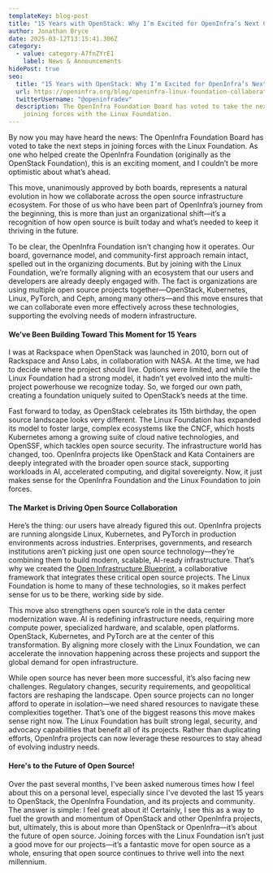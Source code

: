 ```yaml
---
templateKey: blog-post
title: "15 Years with OpenStack: Why I’m Excited for OpenInfra’s Next Chapter"
author: Jonathan Bryce
date: 2025-03-12T13:15:41.306Z
category:
  - value: category-A7fnZYrE1
    label: News & Announcements
hidePost: true
seo:
  title: "15 Years with OpenStack: Why I’m Excited for OpenInfra’s Next Chapter"
  url: https://openinfra.org/blog/openinfra-linux-foundation-collaboration
  twitterUsername: "@openinfradev"
  description: The OpenInfra Foundation Board has voted to take the next steps in
    joining forces with the Linux Foundation.
---
```

By now you may have heard the news: The OpenInfra Foundation Board has voted to take the next steps in joining forces with the Linux Foundation. As one who helped create the OpenInfra Foundation (originally as the OpenStack Foundation), this is an exciting moment, and I couldn’t be more optimistic about what’s ahead.

This move, unanimously approved by both boards, represents a natural evolution in how we collaborate across the open source infrastructure ecosystem. For those of us who have been part of OpenInfra’s journey from the beginning, this is more than just an organizational shift—it’s a recognition of how open source is built today and what’s needed to keep it thriving in the future.

To be clear, the OpenInfra Foundation isn’t changing how it operates. Our board, governance model, and community-first approach remain intact, spelled out in the organizing documents. But by joining with the Linux Foundation, we’re formally aligning with an ecosystem that our users and developers are already deeply engaged with. The fact is organizations are using multiple open source projects together—OpenStack, Kubernetes, Linux, PyTorch, and Ceph, among many others—and this move ensures that we can collaborate even more effectively across these technologies, supporting the evolving needs of modern infrastructure.

#### We’ve Been Building Toward This Moment for 15 Years

I was at Rackspace when OpenStack was launched in 2010, born out of Rackspace and Anso Labs, in collaboration with NASA. At the time, we had to decide where the project should live. Options were limited, and while the Linux Foundation had a strong model, it hadn’t yet evolved into the multi-project powerhouse we recognize today. So, we forged our own path, creating a foundation uniquely suited to OpenStack’s needs at the time.

Fast forward to today, as OpenStack celebrates its 15th birthday, the open source landscape looks very different. The Linux Foundation has expanded its model to foster large, complex ecosystems like the CNCF, which hosts Kubernetes among a growing suite of cloud native technologies, and OpenSSF, which tackles open source security. The infrastructure world has changed, too. OpenInfra projects like OpenStack and Kata Containers are deeply integrated with the broader open source stack, supporting workloads in AI, accelerated computing, and digital sovereignty. Now, it just makes sense for the OpenInfra Foundation and the Linux Foundation to join forces.

#### The Market is Driving Open Source Collaboration

Here’s the thing: our users have already figured this out. OpenInfra projects are running alongside Linux, Kubernetes, and PyTorch in production environments across industries. Enterprises, governments, and research institutions aren’t picking just one open source technology—they’re combining them to build modern, scalable, AI-ready infrastructure. That’s why we created the [Open Infrastructure Blueprint](https://openinfra.org/open-infrastructure-blueprint-white-paper), a collaborative framework that integrates these critical open source projects. The Linux Foundation is home to many of these technologies, so it makes perfect sense for us to be there, working side by side.

This move also strengthens open source’s role in the data center modernization wave. AI is redefining infrastructure needs, requiring more compute power, specialized hardware, and scalable, open platforms. OpenStack, Kubernetes, and PyTorch are at the center of this transformation. By aligning more closely with the Linux Foundation, we can accelerate the innovation happening across these projects and support the global demand for open infrastructure.

While open source has never been more successful, it’s also facing new challenges. Regulatory changes, security requirements, and geopolitical factors are reshaping the landscape. Open source projects can no longer afford to operate in isolation—we need shared resources to navigate these complexities together. That’s one of the biggest reasons this move makes sense right now. The Linux Foundation has built strong legal, security, and advocacy capabilities that benefit all of its projects. Rather than duplicating efforts, OpenInfra projects can now leverage these resources to stay ahead of evolving industry needs.

#### Here's to the Future of Open Source!

Over the past several months, I've been asked numerous times how I feel about this on a personal level, especially since I've devoted the last 15 years to OpenStack, the OpenInfra Foundation, and its projects and community. The answer is simple: I feel great about it! Certainly, I see this as a way to fuel the growth and momentum of OpenStack and other OpenInfra projects, but, ultimately, this is about more than OpenStack or OpenInfra—it’s about the future of open source. Joining forces with the Linux Foundation isn’t just a good move for our projects—it’s a fantastic move for open source as a whole, ensuring that open source continues to thrive well into the next millennium.